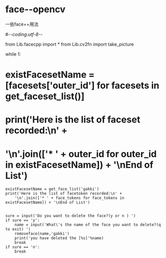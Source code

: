 # face--opencv

一些face++用法


#-*-coding:utf-8-*-

from Lib.facecpp import *
from Lib.cv2fn import take_picture

while 1:
#	existFacesetName = [facesets['outer_id'] for facesets in get_faceset_list()]
#	print('Here is the list of faceset recorded:\n' +
#        '\n'.join(['* ' + outer_id for outer_id in existFacesetName]) + '\nEnd of List')


    existFacesetName = get_face_list('gakki')
    print('Here is the list of facetoken recorded:\n' +
        '\n'.join(['* ' + face_tokens for face_tokens in existFacesetName]) + '\nEnd of List')


    sure = input('Do you want to delete the face?(y or n ) ')
    if sure == 'y':
        name = input('What\'s the name of the face you want to delete?(q to exit) ')
        removeface(name,'gakki')
        print('you have deleted the [%s]'%name)
        break
    if sure == 'n':
        break
